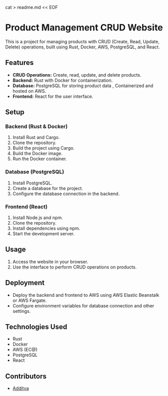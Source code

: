 cat > readme.md << EOF
# Product Management CRUD Website

This is a project for managing products with CRUD (Create, Read, Update, Delete) operations, built using Rust, Docker, AWS, PostgreSQL, and React.

## Features

- **CRUD Operations:** Create, read, update, and delete products.
- **Backend:** Rust with Docker for containerization.
- **Database:** PostgreSQL for storing product data , Containerized and hosted on AWS.
- **Frontend:** React for the user interface.

## Setup

### Backend (Rust & Docker)

1. Install Rust and Cargo.
2. Clone the repository.
3. Build the project using Cargo.
4. Build the Docker image.
5. Run the Docker container.

### Database (PostgreSQL)

1. Install PostgreSQL.
2. Create a database for the project.
3. Configure the database connection in the backend.

### Frontend (React)

1. Install Node.js and npm.
2. Clone the repository.
3. Install dependencies using npm.
4. Start the development server.

## Usage

1. Access the website in your browser.
2. Use the interface to perform CRUD operations on products.

## Deployment

- Deploy the backend and frontend to AWS using AWS Elastic Beanstalk or AWS Fargate.
- Configure environment variables for database connection and other settings.

## Technologies Used

- Rust
- Docker
- AWS (EC@)
- PostgreSQL
- React

## Contributors

- [Additya]([link-to-your-github-profile](https://github.com/Aadhithya1806)) 

